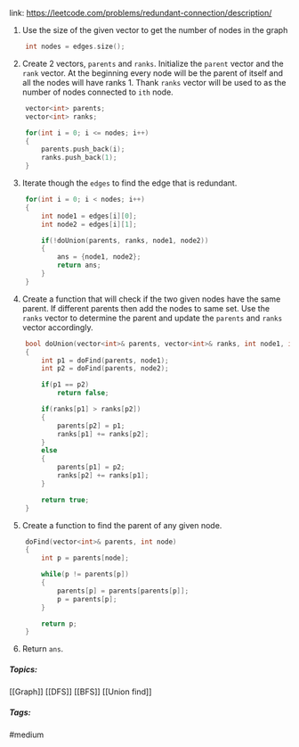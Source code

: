 link: https://leetcode.com/problems/redundant-connection/description/

1. Use the size of the given vector to get the number of nodes in the graph
```cpp
	int nodes = edges.size();
```
2. Create 2 vectors, `parents` and `ranks`. Initialize the `parent` vector and the `rank` vector. At the beginning every node will be the parent of itself and all the nodes will have ranks 1. Thank `ranks` vector will be used to as the number of nodes connected to `ith` node. 
```cpp
	vector<int> parents;
	vector<int> ranks;

	for(int i = 0; i <= nodes; i++)
	{
		parents.push_back(i);
		ranks.push_back(1);
	}
```
3. Iterate though the `edges` to find the edge that is redundant.
```cpp
	for(int i = 0; i < nodes; i++)
	{
		int node1 = edges[i][0];
		int node2 = edges[i][1];

		if(!doUnion(parents, ranks, node1, node2))
		{
			ans = {node1, node2};
			return ans;
		}
	}
```
4. Create a function that will check if the two given nodes have the same parent. If different parents then add the nodes to same set. Use the `ranks` vector to determine the parent and update the `parents` and `ranks` vector accordingly. 
```cpp
	bool doUnion(vector<int>& parents, vector<int>& ranks, int node1, int node2)
	{
		int p1 = doFind(parents, node1);
		int p2 = doFind(parents, node2);

		if(p1 == p2)
			return false;

		if(ranks[p1] > ranks[p2])
		{
			parents[p2] = p1;
			ranks[p1] += ranks[p2];
		}
		else
		{
			parents[p1] = p2;
			ranks[p2] += ranks[p1];
		}

		return true;
	}
```
5. Create a function to find the parent of any given node.
```cpp
	doFind(vector<int>& parents, int node)
	{
		int p = parents[node];

		while(p != parents[p])
		{
			parents[p] = parents[parents[p]];
			p = parents[p];
		}

		return p;
	}
```
6. Return `ans`.


##### Topics:
[[Graph]] [[DFS]] [[BFS]] [[Union find]]

##### Tags:
#medium 